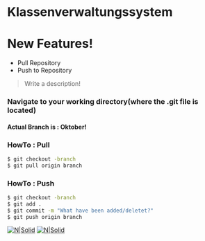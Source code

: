 # Klassenverwaltungssystem



# New Features!

  - Pull Repository
  - Push to Repository
  
> Write a description!


### Navigate to your working directory(where the .git file is located)
#### Actual Branch is : Oktober!

### HowTo : Pull

```sh
$ git checkout -branch
$ git pull origin branch
```

### HowTo : Push

```sh
$ git checkout -branch
$ git add .
$ git commit -m "What have been added/deletet?"
$ git push origin branch
```

[![N|Solid](http://www.androidpolice.com/wp-content/uploads/2014/03/nexusae0_PoweredbyAndroid-Thumb.png)](https://nodesource.com/products/nsolid) 
[![N|Solid](http://tekeye.uk/programming/images/java_powered.png)](https://nodesource.com/products/nsolid)

